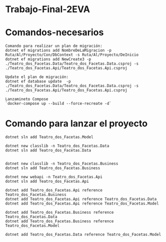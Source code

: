 # Trabajo-Final-2EVA

# Comandos-necesarios
    Comando para realizar un plan de migración:
    dotnet ef migrations add NombreDeLaMigracion -p Ruta/Al/Proyecto/Con/DbContext -s Ruta/Al/Proyecto/DeInicio
    dotnet ef migrations add NewCreate3 -p ./Teatro_dos_Facetas.Data/Teatro_dos_Facetas.Data.csproj -s ./Teatro_dos_Facetas.Api/Teatro_dos_Facetas.Api.csproj
    
    Update el plan de migración:
    dotnet ef database update  -p ./Teatro_dos_Facetas.Data/Teatro_dos_Facetas.Data.csproj -s ./Teatro_dos_Facetas.Api/Teatro_dos_Facetas.Api.csproj

    Lanzamineto Compose
    `docker-compose up --build --force-recreate -d`
    
# Comando para lanzar el proyecto
    dotnet sln add Teatro_dos_Facetas.Model

    dotnet new classlib -n Teatro_dos_Facetas.Data
    dotnet sln add Teatro_dos_Facetas.Data


    dotnet new classlib -n Teatro_dos_Facetas.Business
    dotnet sln add Teatro_dos_Facetas.Business

    dotnet new webapi -n Teatro_dos_Facetas.Api
    dotnet sln add Teatro_dos_Facetas.Api

    dotnet add Teatro_dos_Facetas.Api reference Teatro_dos_Facetas.Business
    dotnet add Teatro_dos_Facetas.Api reference Teatro_dos_Facetas.Data
    dotnet add Teatro_dos_Facetas.Api reference Teatro_dos_Facetas.Model

    dotnet add Teatro_dos_Facetas.Business reference Teatro_dos_Facetas.Data
    dotnet add Teatro_dos_Facetas.Business reference Teatro_dos_Facetas.Model

    dotnet add Teatro_dos_Facetas.Data reference Teatro_dos_Facetas.Model